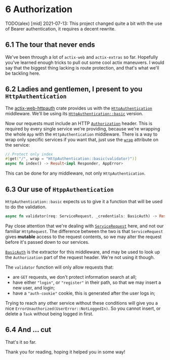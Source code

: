 # 6 Authorization

TODO(alex) [mid] 2021-07-13: This project changed quite a bit with the use of Bearer authentication,
it requires a decent rewrite.

## 6.1 The tour that never ends

We've been through a lot of `actix-web` and `actix-extras` so far. Hopefully you've learned enough
tricks to pull out some cool actix maneuvers. I would say that the biggest thing lacking is route
protection, and that's what we'll be tackling here.

## 6.2 Ladies and gentlemen, I present to you `HttpAuthentication`

The [actix-web-httpauth](https://github.com/actix/actix-extras/tree/master/actix-web-httpauth) crate
provides us with the
[`HttpAuthentication`](https://docs.rs/actix-web-httpauth/0.6.0-beta.2/actix_web_httpauth/middleware/struct.HttpAuthentication.html#)
middleware. We'll be using its
[`HttpAuthentication::basic`](https://docs.rs/actix-web-httpauth/0.6.0-beta.2/actix_web_httpauth/middleware/struct.HttpAuthentication.html#method.basic)
version.

Now our requests must include an HTTP
[`Authorization`](https://developer.mozilla.org/en-US/docs/Web/HTTP/Headers/Authorization) header.
This is required by every single service we're providing, because we're wrapping the whole `App`
with the `HttpAuthentication` middleware. There is a way to wrap only specific services if you want
that, just use the
[`wrap`](https://docs.rs/actix-web/4.0.0-beta.8/actix_web/attr.post.html) attribute on the service:

```rust
// Protect only index
#[get("/", wrap = "HttpAuthentication::basic(validator)")]
async fn index() -> Result<impl Responder, AppError>
```

This can be done for any middleware, not only `HttpAuthentication`.

## 6.3 Our use of `HtppAuthentication`

`HttpAuthentication::basic` expects us to give it a function that will be used to do the validation.

```rust
async fn validator(req: ServiceRequest, _credentials: BasicAuth) -> Result<ServiceRequest, Error>
```

Pay close attention that we're dealing with
[`ServiceRequest`](https://docs.rs/actix-web/4.0.0-beta.8/actix_web/dev/struct.ServiceRequest.html)
here, and not our familiar `HttpRequest`. The difference between the two is that `ServiceRequest`
gives **mutable** access to the request contents, so we may alter the request before it's passed
down to our services.

[`BasicAuth`](https://docs.rs/actix-web-httpauth/0.6.0-beta.2/actix_web_httpauth/extractors/basic/struct.BasicAuth.html)
is the extractor for this middleware, and may be used to look up the `Authorization` part of the
request header. We're not using it though.

The `validator` function will only allow requests that:

- are `GET` requests, we don't protect information search at all;
- have either `"login"`, or `"register"` in their path, so that we may insert a new user, and login;
- have a `"auth-cookie"` cookie, this is generated after the user logs in;

Trying to reach any other service without these conditions will give you a nice
`ErrorUnauthorized(UserError::NotLoggedIn)`. So you cannot insert, or delete a `Task` without being
logged in first.

## 6.4 And ... cut

That's it so far.

Thank you for reading, hoping it helped you in some way!
